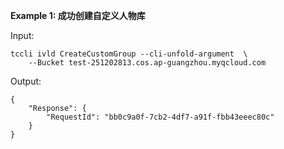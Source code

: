 **Example 1: 成功创建自定义人物库**



Input: 

```
tccli ivld CreateCustomGroup --cli-unfold-argument  \
    --Bucket test-251202813.cos.ap-guangzhou.myqcloud.com
```

Output: 
```
{
    "Response": {
        "RequestId": "bb0c9a0f-7cb2-4df7-a91f-fbb43eeec80c"
    }
}
```

